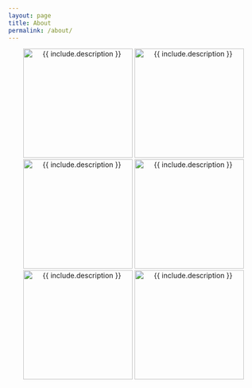 ```yaml
---
layout: page
title: About
permalink: /about/
---
```


<p align="center">
    <img src="{{site.url}}{{site.baseurl}}/assets/huan.png" width="220" alt="{{ include.description }}"/>
    <img src="{{site.url}}{{site.baseurl}}/assets/luqin.png" width="220" alt="{{ include.description }}"/>
    <img src="{{site.url}}{{site.baseurl}}/assets/bohao.png" width="220" alt="{{ include.description }}"/>
    <img src="{{site.url}}{{site.baseurl}}/assets/Huan_Name.png" width="220" alt="{{ include.description }}"/>
    <img src="{{site.url}}{{site.baseurl}}/assets/Luqin_Name.png" width="220" alt="{{ include.description }}"/>
    <img src="{{site.url}}{{site.baseurl}}/assets/Bohao_Name.png" width="220" alt="{{ include.description }}"/>
</p>


